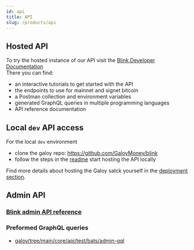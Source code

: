```yaml
---
id: api
title: API
slug: /products/api
---
```


## Hosted API
To try the hosted instance of our API visit the [Blink Developer Documentation](https://dev.blink.sv/api)<br />
There you can find:
* an interactive tutorials to get started with the API
* the endpoints to use for mainnet and signet bitcoin
* a Postman collection and environment variables
* generated GraphQL queries in multiple programming languages
* API reference documentation

## Local `dev` API access
For the local `dev` environment
* clone the galoy repo: https://github.com/GaloyMoney/blink
* follow the steps in the [readme](https://github.com/GaloyMoney/blink/tree/main?tab=readme-ov-file#local-development-setup) start hosting the API locally

Find more details about hosting the Galoy satck yourself in the [deployment section](/deployment/).

## Admin API

### [Blink admin API reference](https://dev.galoy.io/admin-api-reference.html)
### Preformed GraphQL queries
* [galoy/tree/main/core/api/test/bats/admin-gql](https://github.com/GaloyMoney/blink/tree/main/core/api/test/bats/admin-gql)
